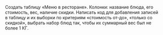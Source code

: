 Создать таблицу «Меню в ресторане». Колонки: название блюда,
его стоимость, вес, наличие скидки. Написать код для
добавления записей в таблицу и их выборки по критериям
«стоимость от-до», «только со скидкой», выбрать набор блюд
так, чтобы их суммарный вес был не более 1 КГ.